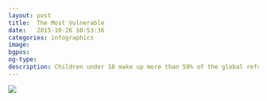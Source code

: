 ```yaml
---
layout: post
title:  The Most Vulnerable
date:   2015-10-26 10:53:36
categories: infographics
image: 
bgpos:
og-type:
description: Children under 18 make up more than 50% of the global refugee population.
---
```


<img src="{{page.image}}">